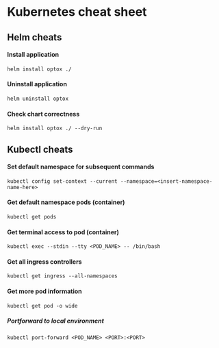 # Kubernetes cheat sheet

## Helm cheats

#### Install application

`helm install optox ./`

#### Uninstall application

`helm uninstall optox`

#### Check chart correctness

`helm install optox ./ --dry-run`

## Kubectl cheats

#### Set default namespace for subsequent commands

`kubectl config set-context --current --namespace=<insert-namespace-name-here>`

#### Get default namespace pods (container)

`kubectl get pods`

#### Get terminal access to pod (container)

`kubectl exec --stdin --tty <POD_NAME> -- /bin/bash`

#### Get all ingress controllers

`kubectl get ingress --all-namespaces`

#### Get more pod information

`kubectl get pod -o wide`

##### Portforward to local environment

`kubectl port-forward <POD_NAME> <PORT>:<PORT>`
